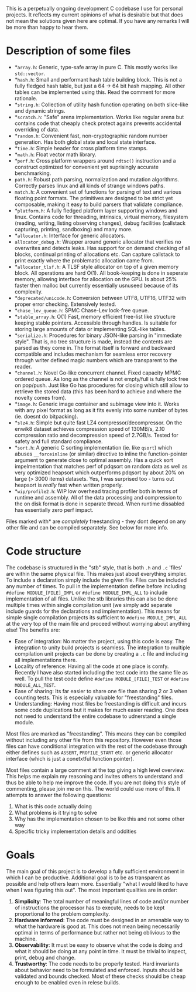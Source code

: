 This is a perpetually ongoing development C codebase I use for personal projects. It reflects my current opinions of what is desirable but that does not mean the solutions given here are optimal. If you have any remarks I will be more than happy to hear them.

# Description of some files
- *`array.h`: Generic, type-safe array in pure C. This mostly works like `std::vector`.
- *`hash.h`: Small and performant hash table building block. This is not a fully fledged hash table, but just a 64 -> 64 bit hash mapping. All other tables can be implemented using this. Read the comment for more rationale.
- *`string.h`: Collection of utility hash function operating on both slice-like and dynamic strings. 
- *`scratch.h`: "Safe" arena implementation. Works like regular arena but contains code that cheaply check protect agains prevents accidental overriding of data. 
- *`random.h`: Convenient fast, non-cryptographic random number generation. Has both global state and local state interface.
- *`time.h`: Simple header for cross platform time stamps. 
- *`math.h`: Float vector math library.
- *`perf.h`: Cross platform wrappers around `rdtsc()` instruction and a construct optimized for convenient yet suprisingly accurate benchmarking.
- `path.h`: Robust path parsing, normalization and mutation algorithms. Correctly parses linux and all kinds of strange windows paths.
- `match.h`: A convenient set of functions for parsing of text and various floating point formats. The primitives are designed to be strict yet composable, making it easy to build parsers that validate compliance.
- *`platform.h`: A fully fledged platform layer supporting windows and linux. Contains code for threading, intrinsics, virtual memory, filesystem (reading, writing, listing observing changes), debug facilities (callstack capturing, printing, sandboxing) and many more.  
- *`allocator.h`: Interface for generic allocators.
- `allocator_debug.h`: Wrapper around generic allocator that verifies no overwrites and detects leaks. Has support for on demand checking of all blocks, continual printing of allocations etc. Can capture callstack to print exactly where the problematic allocation came from.
- *`allocator_tlsf.h`: A TLSF style allocator on top of a given memory block. All operations are hard O(1). All book-keeping is done in seperate memory, allowing interface for allocation on the GPU. Is about 25% faster then malloc but currently essentially usnuseed because of its complexity.
- *`deprecated/unicode.h`: Conversion between UTF8, UTF16, UTF32 with proper error checking. Extensively tested.
- *`chase_lev_queue.h`: SPMC Chase-Lev lock-free queue.
- *`stable_array.h`: O(1) Fast, memory efficient free-list like structure keeping stable pointers. Accessible through handles. Is suitable for storing large amounts of data or implementing SQL-like tables. 
- *`serialize.h`: Procedures for binary JSON-like parsing in "immediate style". That is, no tree structure is made, instead the contents are parsed as they come in. The format itself is forward and backward compatible and includes mechanism for seamless error recovery through writer defined magic numbers which are transparent to the reader.
- *`channel.h`: Novel Go-like concurrent channel. Fixed capacity MPMC ordered queue. As long as the channel is not empty/full is fully lock free on pop/push. Just like Go has procedures for closing which still allow to retrieve the stored data (this has been hard to achieve and where the novelty comes from). 
- *`image.h`: Generic image container and subimage view into it. Works with any pixel format as long as it fits evenly into some number of bytes (ie. doesnt do bitpacking). 
- *`slz4.h`: Simple but quite fast LZ4 compressor/decompressor. On the enwik8 dataset achieves compression speed of 130MB/s, 2.10 compression ratio and decompression speed of 2.7GB/s. Tested for safety and full standard compliance.
- *`sort.h`: A generic C sorting implementation (ie. like `qsort`) which abuses `__forceinline` (or similar) directive to inline the function-pointer argument to generate close to optimal assembly. Has a quick sort impelmentation that matches perf of pdqsort on random data as well as very optimized heapsort which outperforms pdqsort by about 20% on large (> 3000 items) datasets. Yes, I was surprised too - turns out heapsort is *really* fast when written properly. 
- *`wip/profile2.h`: WIP low overhead tracing profiler both in terms of runtime and assembly. All of the data processing and compression to the on disk format is done in separate thread. When runtime dissabled has essentially zero perf impact.   

Files marked with* are *completely* freestanding - they dont depend on any other file and can be compiled separately. See below for more info.



# Code structure
The codebase is structured in the "stb" style, that is both `.h` and `.c` 'files' are within the same physical file. This makes just about everything simpler. To include a declaration simply include the given file. Files can be included any number of times. To pull in the implementation define before including `#define MODULE_[FILE]_IMPL` or `#define MODULE_IMPL_ALL` to include implementation of all files. Unlike the stb libraries this can also be done multiple times within single compilation unit (we simply add separate include guards for the declarations and implementation). This means for simple single compilation projects its sufficient to `#define MODULE_IMPL_ALL` at the very top of the main file and proceed without worrying about anything else! The benefits are:
- Ease of integration: No matter the project, using this code is easy. The integration to unity build projects is seamless. The integration to multiple compilation unit projects can be done by creating a `.c` file and including all implementations there. 
- Locality of reference: Having all the code at one place is comfy. Recently I have also started including the test code into the same file as well. To pull the test code define `#define MODULE_[FILE]_TEST` or `#define MODULE_ALL_TEST`.
- Ease of sharing: Its far easier to share one file than sharing 2 or 3 when counting tests. This is especially valuable for "freestanding" files.
- Understanding: Having most files be freestanding is difficult and incurs some code duplications but it makes for much easier reading. One does not need to understand the entire codebase to udnerstand a single module. 

Most files are marked as "freestanding". This means they can be compiled without including any other file from this repository. However even those files can have conditional integration with the rest of the codebase through either defines such as `ASSERT`, `PROFILE_START` etc. or generic allocator interface (which is just a conetxtful function pointer).

Most files contain a large comment at the top giving a high level overview. This helps me explain my reasoning and invites others to understand and thus be able to help me improve the code. If you are not doing this style of commenting, please join me on this. The world could use more of this. It attempts to answer the following questions:
1. What is this code actually doing
2. What problems is it trying to solve
3. Why has the implementation chosen to be like this and not some other way
4. Specific tricky implementation details and oddities

# Goals
The main goal of this project is to develop a fully sufficient environment in which I can be productive. Additional goal is to be as transparent as possible and help others learn more. Essentially "what I would liked to have when I was figuring this out". The most important qualities are in order:
1. **Simplicity**: The total number of meaningful lines of code and/or number of instructions the processor has to execute, needs to be kept proportional to the problem complexity.
2. **Hardware informed**: The code must be designed in an amenable way to what the hardware is good at. This does not mean being necessarily optimal in terms of performance but rather not being oblivious to the machine. 
3. **Observability**: It must be easy to observe what the code is doing and what it should be doing at any point in time. It must be trivial to inspect, print, debug and change.
4. **Trustworthy**: The code needs to be properly tested. Hard invariants about behavior need to be formulated and enforced. Inputs should be validated and bounds checked. Most of these checks should be cheap enough to be enabled even in relese builds.
